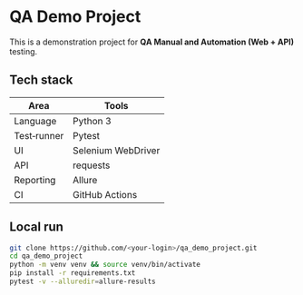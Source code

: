 # QA Demo Project

This is a demonstration project for **QA Manual and Automation (Web + API)** testing.

## Tech stack
| Area | Tools |
|------|-------|
| Language | Python 3 |
| Test‑runner | Pytest |
| UI | Selenium WebDriver |
| API | requests |
| Reporting | Allure |
| CI | GitHub Actions |

## Local run
```bash
git clone https://github.com/<your-login>/qa_demo_project.git
cd qa_demo_project
python -m venv venv && source venv/bin/activate
pip install -r requirements.txt
pytest -v --alluredir=allure-results
```
